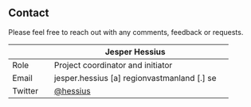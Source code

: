 ## Contact

Please feel free to reach out with any comments, feedback or requests.

|         |     | **Jesper Hessius**                          |     |
| ------- | --- | ------------------------------------------- | --- |
| Role    |     | Project coordinator and initiator           |     |
| Email   |     | jesper.hessius [a] regionvastmanland [.] se |     |
| Twitter |     | [@hessius](https://twitter.com/hessius)     |
